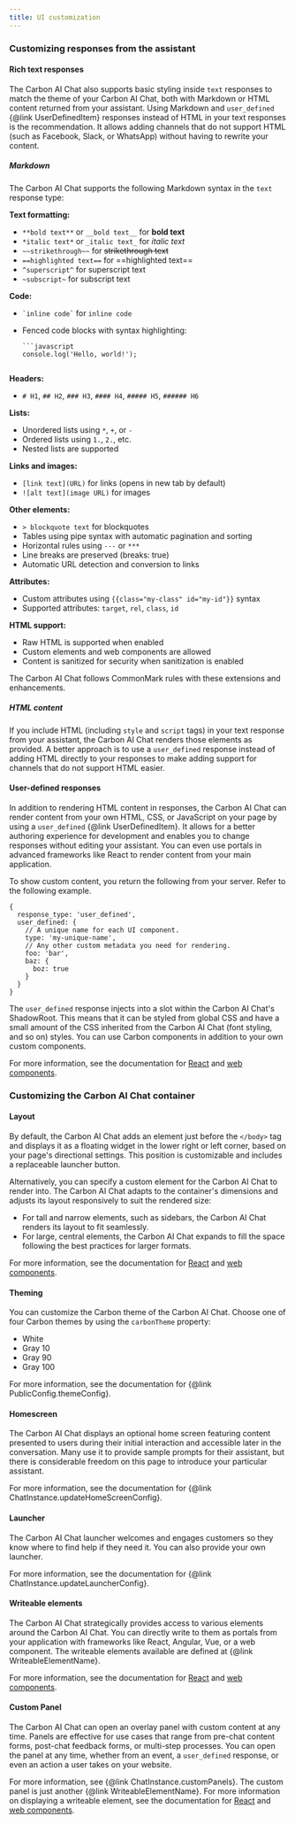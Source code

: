 ```yaml
---
title: UI customization
---
```


### Customizing responses from the assistant

#### Rich text responses

The Carbon AI Chat also supports basic styling inside `text` responses to match the theme of your Carbon AI Chat, both with Markdown or HTML content returned from your assistant. Using Markdown and `user_defined` {@link UserDefinedItem} responses instead of HTML in your text responses is the recommendation. It allows adding channels that do not support HTML (such as Facebook, Slack, or WhatsApp) without having to rewrite your content.

##### Markdown

The Carbon AI Chat supports the following Markdown syntax in the `text` response type:

**Text formatting:**

- `**bold text**` or `__bold text__` for **bold text**
- `*italic text*` or `_italic text_` for _italic text_
- `~~strikethrough~~` for ~~strikethrough text~~
- `==highlighted text==` for ==highlighted text==
- `^superscript^` for superscript text
- `~subscript~` for subscript text

**Code:**

- `` `inline code` `` for `inline code`
- Fenced code blocks with syntax highlighting:

  ````
  ```javascript
  console.log('Hello, world!');
  ````

  ```

  ```

**Headers:**

- `# H1`, `## H2`, `### H3`, `#### H4`, `##### H5`, `###### H6`

**Lists:**

- Unordered lists using `*`, `+`, or `-`
- Ordered lists using `1.`, `2.`, etc.
- Nested lists are supported

**Links and images:**

- `[link text](URL)` for links (opens in new tab by default)
- `![alt text](image URL)` for images

**Other elements:**

- `> blockquote text` for blockquotes
- Tables using pipe syntax with automatic pagination and sorting
- Horizontal rules using `---` or `***`
- Line breaks are preserved (breaks: true)
- Automatic URL detection and conversion to links

**Attributes:**

- Custom attributes using `{{class="my-class" id="my-id"}}` syntax
- Supported attributes: `target`, `rel`, `class`, `id`

**HTML support:**

- Raw HTML is supported when enabled
- Custom elements and web components are allowed
- Content is sanitized for security when sanitization is enabled

The Carbon AI Chat follows CommonMark rules with these extensions and enhancements.

##### HTML content

If you include HTML (including `style` and `script` tags) in your text response from your assistant, the Carbon AI Chat renders those elements as provided. A better approach is to use a `user_defined` response instead of adding HTML directly to your responses to make adding support for channels that do not support HTML easier.

#### User-defined responses

In addition to rendering HTML content in responses, the Carbon AI Chat can render content from your own HTML, CSS, or JavaScript on your page by using a `user_defined` {@link UserDefinedItem}. It allows for a better authoring experience for development and enables you to change responses without editing your assistant. You can even use portals in advanced frameworks like React to render content from your main application.

To show custom content, you return the following from your server. Refer to the following example.

```
{
  response_type: 'user_defined',
  user_defined: {
    // A unique name for each UI component.
    type: 'my-unique-name',
    // Any other custom metadata you need for rendering.
    foo: 'bar',
    baz: {
      boz: true
    }
  }
}

```

The `user_defined` response injects into a slot within the Carbon AI Chat's ShadowRoot. This means that it can be styled from global CSS and have a small amount of the CSS inherited from the Carbon AI Chat (font styling, and so on) styles. You can use Carbon components in addition to your own custom components.

For more information, see the documentation for [React](React.md) and [web components](WebComponent.md).

### Customizing the Carbon AI Chat container

#### Layout

By default, the Carbon AI Chat adds an element just before the `</body>` tag and displays it as a floating widget in the lower right or left corner, based on your page's directional settings. This position is customizable and includes a replaceable launcher button.

Alternatively, you can specify a custom element for the Carbon AI Chat to render into. The Carbon AI Chat adapts to the container's dimensions and adjusts its layout responsively to suit the rendered size:

- For tall and narrow elements, such as sidebars, the Carbon AI Chat renders its layout to fit seamlessly.
- For large, central elements, the Carbon AI Chat expands to fill the space following the best practices for larger formats.

For more information, see the documentation for [React](React.md) and [web components](WebComponent.md).

#### Theming

You can customize the Carbon theme of the Carbon AI Chat. Choose one of four Carbon themes by using the `carbonTheme` property:

- White
- Gray 10
- Gray 90
- Gray 100

For more information, see the documentation for {@link PublicConfig.themeConfig}.

#### Homescreen

The Carbon AI Chat displays an optional home screen featuring content presented to users during their initial interaction and accessible later in the conversation. Many use it to provide sample prompts for their assistant, but there is considerable freedom on this page to introduce your particular assistant.

For more information, see the documentation for {@link ChatInstance.updateHomeScreenConfig}.

#### Launcher

The Carbon AI Chat launcher welcomes and engages customers so they know where to find help if they need it. You can also provide your own launcher.

For more information, see the documentation for {@link ChatInstance.updateLauncherConfig}.

#### Writeable elements

The Carbon AI Chat strategically provides access to various elements around the Carbon AI Chat. You can directly write to them as portals from your application with frameworks like React, Angular, Vue, or a web component. The writeable elements available are defined at {@link WriteableElementName}.

For more information, see the documentation for [React](React.md) and [web components](WebComponent.md).

#### Custom Panel

The Carbon AI Chat can open an overlay panel with custom content at any time. Panels are effective for use cases that range from pre-chat content forms, post-chat feedback forms, or multi-step processes. You can open the panel at any time, whether from an event, a `user_defined` response, or even an action a user takes on your website.

For more information, see {@link ChatInstance.customPanels}. The custom panel is just another {@link WriteableElementName}. For more information on displaying a writeable element, see the documentation for [React](React.md) and [web components](WebComponent.md).
